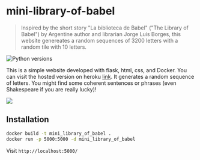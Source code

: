 # mini-library-of-babel
> Inspired by the short story "La biblioteca de Babel" ("The Library of Babel") by  Argentine author and librarian Jorge Luis Borges, this website genereates a random sequences of 3200 letters with a random tile with 10 letters.

![Python versions](https://img.shields.io/pypi/pyversions/danger-python)

This is a simple website developed with flask, html, css, and Docker. You can visit the hosted version on heroku [link](https://mini-library-of-babel.herokuapp.com/). It generates a random sequence of letters. You might find some coherent sentences or phrases (even Shakespeare if you are really lucky)!

![](header.png)

## Installation


```sh
docker build -t mini_library_of_babel .
docker run -p 5000:5000 -d mini_library_of_babel
```

Visit ```http://localhost:5000/ ```
